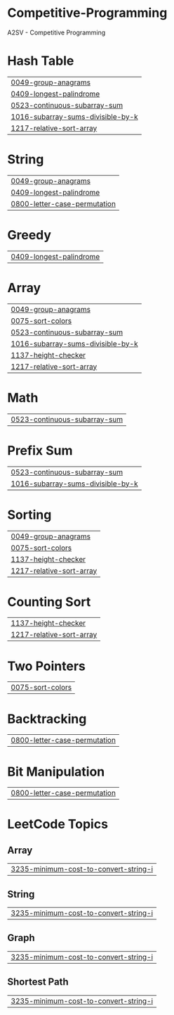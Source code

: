 # Competitive-Programming
A2SV - Competitive Programming


# Hash Table
|  |
| ------- |
| [0049-group-anagrams](https://github.com/abeni505/Competitive-Programming/tree/master/0049-group-anagrams) |
| [0409-longest-palindrome](https://github.com/abeni505/Competitive-Programming/tree/master/0409-longest-palindrome) |
| [0523-continuous-subarray-sum](https://github.com/abeni505/Competitive-Programming/tree/master/0523-continuous-subarray-sum) |
| [1016-subarray-sums-divisible-by-k](https://github.com/abeni505/Competitive-Programming/tree/master/1016-subarray-sums-divisible-by-k) |
| [1217-relative-sort-array](https://github.com/abeni505/Competitive-Programming/tree/master/1217-relative-sort-array) |
# String
|  |
| ------- |
| [0049-group-anagrams](https://github.com/abeni505/Competitive-Programming/tree/master/0049-group-anagrams) |
| [0409-longest-palindrome](https://github.com/abeni505/Competitive-Programming/tree/master/0409-longest-palindrome) |
| [0800-letter-case-permutation](https://github.com/abeni505/Competitive-Programming/tree/master/0800-letter-case-permutation) |
# Greedy
|  |
| ------- |
| [0409-longest-palindrome](https://github.com/abeni505/Competitive-Programming/tree/master/0409-longest-palindrome) |
# Array
|  |
| ------- |
| [0049-group-anagrams](https://github.com/abeni505/Competitive-Programming/tree/master/0049-group-anagrams) |
| [0075-sort-colors](https://github.com/abeni505/Competitive-Programming/tree/master/0075-sort-colors) |
| [0523-continuous-subarray-sum](https://github.com/abeni505/Competitive-Programming/tree/master/0523-continuous-subarray-sum) |
| [1016-subarray-sums-divisible-by-k](https://github.com/abeni505/Competitive-Programming/tree/master/1016-subarray-sums-divisible-by-k) |
| [1137-height-checker](https://github.com/abeni505/Competitive-Programming/tree/master/1137-height-checker) |
| [1217-relative-sort-array](https://github.com/abeni505/Competitive-Programming/tree/master/1217-relative-sort-array) |
# Math
|  |
| ------- |
| [0523-continuous-subarray-sum](https://github.com/abeni505/Competitive-Programming/tree/master/0523-continuous-subarray-sum) |
# Prefix Sum
|  |
| ------- |
| [0523-continuous-subarray-sum](https://github.com/abeni505/Competitive-Programming/tree/master/0523-continuous-subarray-sum) |
| [1016-subarray-sums-divisible-by-k](https://github.com/abeni505/Competitive-Programming/tree/master/1016-subarray-sums-divisible-by-k) |
# Sorting
|  |
| ------- |
| [0049-group-anagrams](https://github.com/abeni505/Competitive-Programming/tree/master/0049-group-anagrams) |
| [0075-sort-colors](https://github.com/abeni505/Competitive-Programming/tree/master/0075-sort-colors) |
| [1137-height-checker](https://github.com/abeni505/Competitive-Programming/tree/master/1137-height-checker) |
| [1217-relative-sort-array](https://github.com/abeni505/Competitive-Programming/tree/master/1217-relative-sort-array) |
# Counting Sort
|  |
| ------- |
| [1137-height-checker](https://github.com/abeni505/Competitive-Programming/tree/master/1137-height-checker) |
| [1217-relative-sort-array](https://github.com/abeni505/Competitive-Programming/tree/master/1217-relative-sort-array) |
# Two Pointers
|  |
| ------- |
| [0075-sort-colors](https://github.com/abeni505/Competitive-Programming/tree/master/0075-sort-colors) |
# Backtracking
|  |
| ------- |
| [0800-letter-case-permutation](https://github.com/abeni505/Competitive-Programming/tree/master/0800-letter-case-permutation) |
# Bit Manipulation
|  |
| ------- |
| [0800-letter-case-permutation](https://github.com/abeni505/Competitive-Programming/tree/master/0800-letter-case-permutation) |
<!---LeetCode Topics Start-->
# LeetCode Topics
## Array
|  |
| ------- |
| [3235-minimum-cost-to-convert-string-i](https://github.com/abeni505/Competitive-Programming/tree/master/3235-minimum-cost-to-convert-string-i) |
## String
|  |
| ------- |
| [3235-minimum-cost-to-convert-string-i](https://github.com/abeni505/Competitive-Programming/tree/master/3235-minimum-cost-to-convert-string-i) |
## Graph
|  |
| ------- |
| [3235-minimum-cost-to-convert-string-i](https://github.com/abeni505/Competitive-Programming/tree/master/3235-minimum-cost-to-convert-string-i) |
## Shortest Path
|  |
| ------- |
| [3235-minimum-cost-to-convert-string-i](https://github.com/abeni505/Competitive-Programming/tree/master/3235-minimum-cost-to-convert-string-i) |
<!---LeetCode Topics End-->